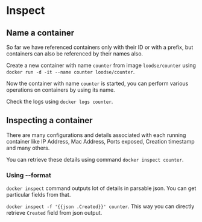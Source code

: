 # Inspect

## Name a container

So far we have referenced containers only with their ID or with a prefix, but 
containers can also be referenced by their names also.

Create a new container with name `counter` from image `loodse/counter` using 
`docker run -d -it --name counter loodse/counter`.

Now the container with name `counter` is started, you can perform various operations
on containers by using its name.

Check the logs using `docker logs counter`.

## Inspecting a container

There are many configurations and details associated with each running container
like IP Address, Mac Address, Ports exposed, Creation timestamp and many others.

You can retrieve these details using command `docker inspect counter`.

### Using --format

`docker inspect` command outputs lot of details in parsable json. You can get 
particular fields from that.

`docker inspect -f '{{json .Created}}' counter`. This way you can directly
retrieve `Created` field from json output.
